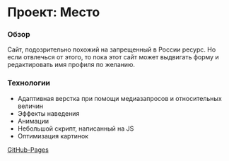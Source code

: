 # Проект: Место

### Обзор

Сайт, подозрительно похожий на запрещенный в России ресурс. Но если отвлечься от этого, то пока этот сайт может выдвигать форму и редактировать имя профиля по желанию.

### Технологии

* Адаптивная верстка при помощи медиазапросов и относительных величин
* Эффекты наведения
* Анимации
* Небольшой скрипт, написанный на JS
* Оптимизация картинок

[GitHub-Pages]()